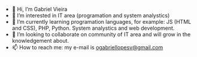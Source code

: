 - 👋 Hi, I’m Gabriel Vieira
- 👀 I’m interested in IT area (programation and system analystics)
- 🌱 I’m currently learning programation languages, for example: JS (HTML and CSS), PHP, Python. System analystics and web development. 
- 💞️ I’m looking to collaborate on community of IT area and will grow in the knowledgement about.
- 📫 How to reach me: my e-mail is ogabriellopesv@gmail.com

<!---
gabriellopesv/gabriellopesv is a ✨ special ✨ repository because its `README.md` (this file) appears on your GitHub profile.
You can click the Preview link to take a look at your changes.
--->
